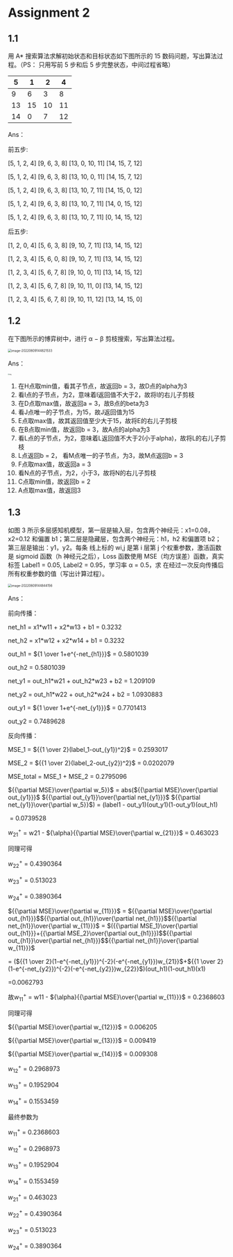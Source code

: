 # Assignment 2

## 1.1

用 A* 搜索算法求解初始状态和目标状态如下图所示的 15 数码问题，写出算法过程。（PS： 只用写前 5 步和后 5 步完整状态，中间过程省略）

| 5    | 1    | 2    | 4    |
| ---- | ---- | ---- | ---- |
| 9    | 6    | 3    | 8    |
| 13   | 15   | 10   | 11   |
| 14   | 0    | 7    | 12   |

Ans：

前五步:

[5, 1, 2, 4]
[9, 6, 3, 8]
[13, 0, 10, 11]
[14, 15, 7, 12]

[5, 1, 2, 4]
[9, 6, 3, 8]
[13, 10, 0, 11]
[14, 15, 7, 12]

[5, 1, 2, 4]
[9, 6, 3, 8]
[13, 10, 7, 11]
[14, 15, 0, 12]

[5, 1, 2, 4]
[9, 6, 3, 8]
[13, 10, 7, 11]
[14, 0, 15, 12]

[5, 1, 2, 4]
[9, 6, 3, 8]
[13, 10, 7, 11]
[0, 14, 15, 12]

后五步:

[1, 2, 0, 4]
[5, 6, 3, 8]
[9, 10, 7, 11]
[13, 14, 15, 12]

[1, 2, 3, 4]
[5, 6, 0, 8]
[9, 10, 7, 11]
[13, 14, 15, 12]

[1, 2, 3, 4]
[5, 6, 7, 8]
[9, 10, 0, 11]
[13, 14, 15, 12]

[1, 2, 3, 4]
[5, 6, 7, 8]
[9, 10, 11, 0]
[13, 14, 15, 12]

[1, 2, 3, 4]
[5, 6, 7, 8]
[9, 10, 11, 12]
[13, 14, 15, 0]

## 1.2

在下图所示的博弈树中，进行 α − β 剪枝搜索，写出算法过程。

<img src="D:\CodeField\TP\image-20220609144821533.png" alt="image-20220609144821533" style="zoom:50%;" />

Ans：

<img src="D:\CodeField\TP\88C6E955AB851D0A2AE607212EB15489.png" alt="img" style="zoom:20%;" />

1. 在H点取min值，看其子节点，故返回b = 3，故D点的alpha为3
2. 看I点的子节点，为2，意味着I返回值不大于2，故将I的右儿子剪枝
3. 在D点取max值，故返回a = 3，故B点的beta为3
4. 看J点唯一的子节点，为15，故J返回值为15
5. E点取max值，故其返回值至少大于15，故将E的右儿子剪枝
6. 在B点取min值，故返回b = 3，故A点的alpha为3
7. 看L点的子节点，为2，意味着L返回值不大于2(小于alpha)，故将L的右儿子剪枝
8. L点返回b = 2， 看M点唯一的子节点，为3，故M点返回b = 3
9. F点取max值，故返回a = 3
10. 看N点的子节点，为2，小于3，故将N的右儿子剪枝
11. C点取min值，故返回b = 2
12. A点取max值，故返回3

## 1.3

如图 3 所示多层感知机模型，第一层是输入层，包含两个神经元：x1=0.08，x2=0.12 和偏置 b1；第二层是隐藏层，包含两个神经元：h1，h2 和偏置项 b2；第三层是输出：y1，y2。每条 线上标的 wi,j 是第 i 层第 j 个权重参数，激活函数是 sigmoid 函数（h 神经元之后），Loss 函数使用 MSE（均方误差）函数，真实标签 Label1 = 0.05, Label2 = 0.95，学习率 α = 0.5，求 在经过一次反向传播后所有权重参数的值（写出计算过程）。

<img src="D:\CodeField\TP\image-20220609144844156.png" alt="image-20220609144844156" style="zoom:50%;" />

Ans：

前向传播：

net_h1 = x1*w11 + x2\*w13 + b1 = 0.3232

net_h2 = x1*w12 + x2\*w14 + b1 = 0.3232

out_h1 = ${1 \over 1+e^{-net_{h1}}}$ = 0.5801039

out_h2 = 0.5801039



net_y1 = out_h1*w21 + out_h2\*w23 + b2 = 1.209109

net_y2 = out_h1*w22 + out_h2\*w24 + b2 = 1.0930883

out_y1 = ${1 \over 1+e^{-net_{y1}}}$ = 0.7701413

out_y2 = 0.7489628



反向传播：

MSE_1 = ${{1 \over 2}(label_1-out_{y1})^2}$ = 0.2593017

MSE_2 = ${{1 \over 2}(label_2-out_{y2})^2}$ = 0.0202079

MSE_total = MSE_1 + MSE_2 = 0.2795096

${{\partial MSE}\over{\partial w_5}}$ = abs(${{\partial MSE}\over{\partial out_{y1}}}$ ${{\partial out_{y1}}\over{\partial net_{y1}}}$ ${{\partial net_{y1}}\over{\partial w_5}}$) = (label1 - out_y1)(out_y1)(1-out_y1)(out_h1)

​			= 0.0739528

${w^+_{21}}$ = w21 - ${\alpha}{{\partial MSE}\over{\partial w_{21}}}$ = 0.463023

同理可得

${w^+_{22}}$ = 0.4390364

${w^+_{23}}$ = 0.513023

${w^+_{24}}$ = 0.3890364



${{\partial MSE}\over{\partial w_{11}}}$ = ${{\partial MSE}\over{\partial out_{h1}}}$${{\partial out_{h1}}\over{\partial net_{h1}}}$${{\partial net_{h1}}\over{\partial w_{11}}}$ = $({{\partial MSE_1}\over{\partial out_{h1}}}+{{\partial MSE_2}\over{\partial out_{h1}}})$${{\partial out_{h1}}\over{\partial net_{h1}}}$${{\partial net_{h1}}\over{\partial w_{11}}}$

= (${{1 \over 2}(1-e^{-net_{y1}})^{-2}(-e^{-net_{y1}})w_{21}}$+${{1 \over 2}(1-e^{-net_{y2}})^{-2}(-e^{-net_{y2}})w_{22}}$)(out_h1)(1-out_h1)(x1)

=0.0062793

故${w^+_{11}}$ =  w11 - ${\alpha}{{\partial MSE}\over{\partial w_{11}}}$  = 0.2368603

同理可得

${{\partial MSE}\over{\partial w_{12}}}$ = 0.006205

${{\partial MSE}\over{\partial w_{13}}}$ = 0.009419

${{\partial MSE}\over{\partial w_{14}}}$ =  0.009308

${w^+_{12}}$ = 0.2968973

${w^+_{13}}$ = 0.1952904

${w^+_{14}}$ = 0.1553459



最终参数为

${w^+_{11}}$  = 0.2368603

${w^+_{12}}$ = 0.2968973

${w^+_{13}}$ = 0.1952904

${w^+_{14}}$ = 0.1553459

${w^+_{21}}$ =  0.463023

${w^+_{22}}$ = 0.4390364

${w^+_{23}}$ = 0.513023

${w^+_{24}}$ = 0.3890364
